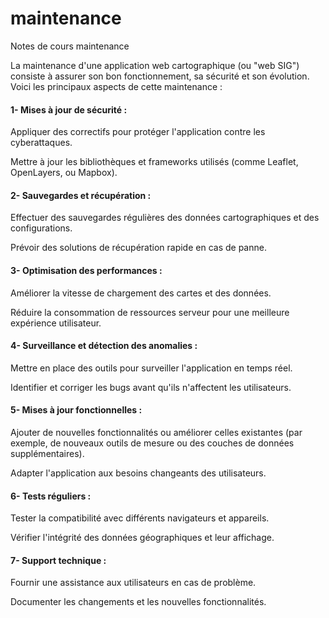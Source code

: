 # maintenance
Notes de cours maintenance

La maintenance d'une application web cartographique (ou "web SIG") consiste à assurer son bon fonctionnement, sa sécurité et son évolution. Voici les principaux aspects de cette maintenance :

#### 1- Mises à jour de sécurité :

Appliquer des correctifs pour protéger l'application contre les cyberattaques.

Mettre à jour les bibliothèques et frameworks utilisés (comme Leaflet, OpenLayers, ou Mapbox).

#### 2- Sauvegardes et récupération :

Effectuer des sauvegardes régulières des données cartographiques et des configurations.

Prévoir des solutions de récupération rapide en cas de panne.

#### 3- Optimisation des performances :

Améliorer la vitesse de chargement des cartes et des données.

Réduire la consommation de ressources serveur pour une meilleure expérience utilisateur.

#### 4- Surveillance et détection des anomalies :

Mettre en place des outils pour surveiller l'application en temps réel.

Identifier et corriger les bugs avant qu'ils n'affectent les utilisateurs.

#### 5- Mises à jour fonctionnelles :

Ajouter de nouvelles fonctionnalités ou améliorer celles existantes (par exemple, de nouveaux outils de mesure ou des couches de données supplémentaires).

Adapter l'application aux besoins changeants des utilisateurs.

#### 6- Tests réguliers :

Tester la compatibilité avec différents navigateurs et appareils.

Vérifier l'intégrité des données géographiques et leur affichage.

#### 7- Support technique :

Fournir une assistance aux utilisateurs en cas de problème.

Documenter les changements et les nouvelles fonctionnalités.

